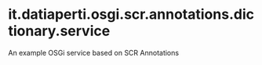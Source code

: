 it.datiaperti.osgi.scr.annotations.dictionary.service
=====================================================

An example OSGi service based on SCR Annotations